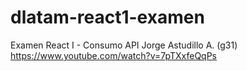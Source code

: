 # dlatam-react1-examen

Examen React I - Consumo API
Jorge Astudillo A. (g31)
https://www.youtube.com/watch?v=7pTXxfeQqPs

